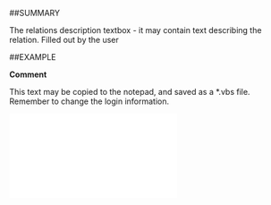 

##SUMMARY

The relations description textbox - it may contain text describing the relation. Filled out by the user


##EXAMPLE

**Comment**

This text may be copied to the notepad, and saved as a *.vbs file. Remember to change the login information.

![](../../Examples/vbs/SORelation.Comment.vbs.txt)





